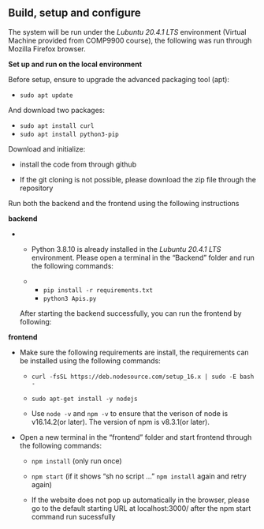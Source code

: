 ## **Build, setup and configure** 

The system will be run under the *Lubuntu 20.4.1 LTS* environment (Virtual Machine provided from COMP9900 course), the following was run through Mozilla Firefox browser. 

**Set up and run on the local environment**

Before setup, ensure to upgrade the advanced packaging tool (apt):	

- `sudo apt update`

And download two packages:   

- `sudo apt install curl`
- `sudo apt install python3-pip`

Download and initialize: 

* install the code from through github

- If the git cloning is not possible, please download the zip file through the repository 

Run both the backend and the frontend using the following instructions

**backend**

- - Python 3.8.10 is already installed in the *Lubuntu 20.4.1 LTS* environment. Please open a terminal in the “Backend” folder and run the following commands:

  - - `pip install -r requirements.txt`
    - `python3 Apis.py` 

  After starting the backend successfully, you can run the frontend by following:

**frontend**

* Make sure the following requirements are install, the requirements can be installed using the following commands:

  * `curl -fsSL https://deb.nodesource.com/setup_16.x | sudo -E bash -`

  - `sudo apt-get install -y nodejs`

  - Use `node -v` and `npm -v` to ensure that the verison of node is v16.14.2(or later). The version of npm is v8.3.1(or later).

- Open a new terminal in the “frontend” folder and start frontend through the following commands: 

  * `npm install`  (only run once)

  - `npm start` (if it shows “sh no script …” `npm install` again and retry again)

  - If the website does not pop up automatically in the browser, please go to the default starting URL at localhost:3000/ after the npm start command run sucessfully
